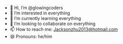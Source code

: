 - 👋 Hi, I’m @glowingcoders
- 👀 I’m interested in everything
- 🌱 I’m currently learning everything
- 💞️ I’m looking to collaborate on everything
- 📫 How to reach me: Jacksonzhu2013@hotmail.com
- 😄 Pronouns: he/him
